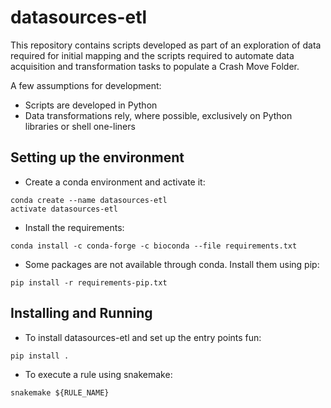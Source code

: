 # datasources-etl

This repository contains scripts developed as part of an exploration
of data required for initial mapping and the scripts required to
automate data acquisition and transformation tasks to populate a Crash
Move Folder.

A few assumptions for development:

* Scripts are developed in Python
* Data transformations rely, where possible, exclusively on Python
  libraries or shell one-liners


## Setting up the environment 

* Create a conda environment and activate it:
```
conda create --name datasources-etl 
activate datasources-etl 
```
* Install the requirements:
```
conda install -c conda-forge -c bioconda --file requirements.txt
```
* Some packages are not available through conda. Install them using pip:
```
pip install -r requirements-pip.txt 
```

## Installing and Running

* To install datasources-etl and set up the entry points fun:
```
pip install .
```

* To execute a rule using snakemake:
```
snakemake ${RULE_NAME}
```
